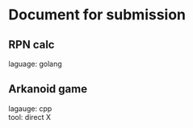 # Document for submission

## RPN calc
laguage: golang


## Arkanoid game
lagauge: cpp
<br>
tool: direct X
